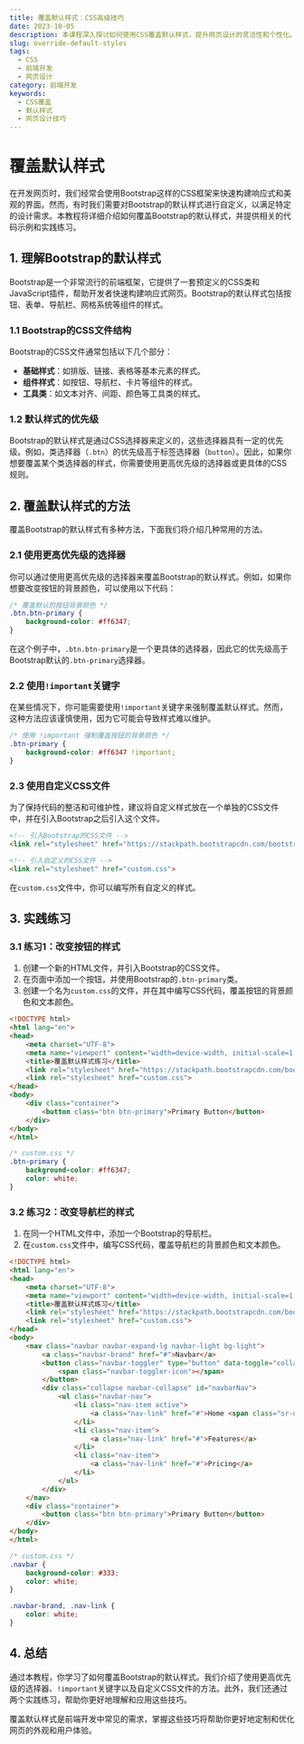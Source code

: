 ```yaml
---
title: 覆盖默认样式：CSS高级技巧
date: 2023-10-05
description: 本课程深入探讨如何使用CSS覆盖默认样式，提升网页设计的灵活性和个性化。
slug: override-default-styles
tags:
  - CSS
  - 前端开发
  - 网页设计
category: 前端开发
keywords:
  - CSS覆盖
  - 默认样式
  - 网页设计技巧
---
```


# 覆盖默认样式

在开发网页时，我们经常会使用Bootstrap这样的CSS框架来快速构建响应式和美观的界面。然而，有时我们需要对Bootstrap的默认样式进行自定义，以满足特定的设计需求。本教程将详细介绍如何覆盖Bootstrap的默认样式，并提供相关的代码示例和实践练习。

## 1. 理解Bootstrap的默认样式

Bootstrap是一个非常流行的前端框架，它提供了一套预定义的CSS类和JavaScript插件，帮助开发者快速构建响应式网页。Bootstrap的默认样式包括按钮、表单、导航栏、网格系统等组件的样式。

### 1.1 Bootstrap的CSS文件结构

Bootstrap的CSS文件通常包括以下几个部分：

- **基础样式**：如排版、链接、表格等基本元素的样式。
- **组件样式**：如按钮、导航栏、卡片等组件的样式。
- **工具类**：如文本对齐、间距、颜色等工具类的样式。

### 1.2 默认样式的优先级

Bootstrap的默认样式是通过CSS选择器来定义的，这些选择器具有一定的优先级。例如，类选择器（`.btn`）的优先级高于标签选择器（`button`）。因此，如果你想要覆盖某个类选择器的样式，你需要使用更高优先级的选择器或更具体的CSS规则。

## 2. 覆盖默认样式的方法

覆盖Bootstrap的默认样式有多种方法，下面我们将介绍几种常用的方法。

### 2.1 使用更高优先级的选择器

你可以通过使用更高优先级的选择器来覆盖Bootstrap的默认样式。例如，如果你想要改变按钮的背景颜色，可以使用以下代码：

```css
/* 覆盖默认的按钮背景颜色 */
.btn.btn-primary {
    background-color: #ff6347;
}
```

在这个例子中，`.btn.btn-primary`是一个更具体的选择器，因此它的优先级高于Bootstrap默认的`.btn-primary`选择器。

### 2.2 使用`!important`关键字

在某些情况下，你可能需要使用`!important`关键字来强制覆盖默认样式。然而，这种方法应该谨慎使用，因为它可能会导致样式难以维护。

```css
/* 使用 !important 强制覆盖按钮的背景颜色 */
.btn-primary {
    background-color: #ff6347 !important;
}
```

### 2.3 使用自定义CSS文件

为了保持代码的整洁和可维护性，建议将自定义样式放在一个单独的CSS文件中，并在引入Bootstrap之后引入这个文件。

```html
<!-- 引入Bootstrap的CSS文件 -->
<link rel="stylesheet" href="https://stackpath.bootstrapcdn.com/bootstrap/4.5.2/css/bootstrap.min.css">

<!-- 引入自定义的CSS文件 -->
<link rel="stylesheet" href="custom.css">
```

在`custom.css`文件中，你可以编写所有自定义的样式。

## 3. 实践练习

### 3.1 练习1：改变按钮的样式

1. 创建一个新的HTML文件，并引入Bootstrap的CSS文件。
2. 在页面中添加一个按钮，并使用Bootstrap的`.btn-primary`类。
3. 创建一个名为`custom.css`的文件，并在其中编写CSS代码，覆盖按钮的背景颜色和文本颜色。

```html
<!DOCTYPE html>
<html lang="en">
<head>
    <meta charset="UTF-8">
    <meta name="viewport" content="width=device-width, initial-scale=1.0">
    <title>覆盖默认样式练习</title>
    <link rel="stylesheet" href="https://stackpath.bootstrapcdn.com/bootstrap/4.5.2/css/bootstrap.min.css">
    <link rel="stylesheet" href="custom.css">
</head>
<body>
    <div class="container">
        <button class="btn btn-primary">Primary Button</button>
    </div>
</body>
</html>
```

```css
/* custom.css */
.btn-primary {
    background-color: #ff6347;
    color: white;
}
```

### 3.2 练习2：改变导航栏的样式

1. 在同一个HTML文件中，添加一个Bootstrap的导航栏。
2. 在`custom.css`文件中，编写CSS代码，覆盖导航栏的背景颜色和文本颜色。

```html
<!DOCTYPE html>
<html lang="en">
<head>
    <meta charset="UTF-8">
    <meta name="viewport" content="width=device-width, initial-scale=1.0">
    <title>覆盖默认样式练习</title>
    <link rel="stylesheet" href="https://stackpath.bootstrapcdn.com/bootstrap/4.5.2/css/bootstrap.min.css">
    <link rel="stylesheet" href="custom.css">
</head>
<body>
    <nav class="navbar navbar-expand-lg navbar-light bg-light">
        <a class="navbar-brand" href="#">Navbar</a>
        <button class="navbar-toggler" type="button" data-toggle="collapse" data-target="#navbarNav" aria-controls="navbarNav" aria-expanded="false" aria-label="Toggle navigation">
            <span class="navbar-toggler-icon"></span>
        </button>
        <div class="collapse navbar-collapse" id="navbarNav">
            <ul class="navbar-nav">
                <li class="nav-item active">
                    <a class="nav-link" href="#">Home <span class="sr-only">(current)</span></a>
                </li>
                <li class="nav-item">
                    <a class="nav-link" href="#">Features</a>
                </li>
                <li class="nav-item">
                    <a class="nav-link" href="#">Pricing</a>
                </li>
            </ul>
        </div>
    </nav>
    <div class="container">
        <button class="btn btn-primary">Primary Button</button>
    </div>
</body>
</html>
```

```css
/* custom.css */
.navbar {
    background-color: #333;
    color: white;
}

.navbar-brand, .nav-link {
    color: white;
}
```

## 4. 总结

通过本教程，你学习了如何覆盖Bootstrap的默认样式。我们介绍了使用更高优先级的选择器、`!important`关键字以及自定义CSS文件的方法。此外，我们还通过两个实践练习，帮助你更好地理解和应用这些技巧。

覆盖默认样式是前端开发中常见的需求，掌握这些技巧将帮助你更好地定制和优化网页的外观和用户体验。